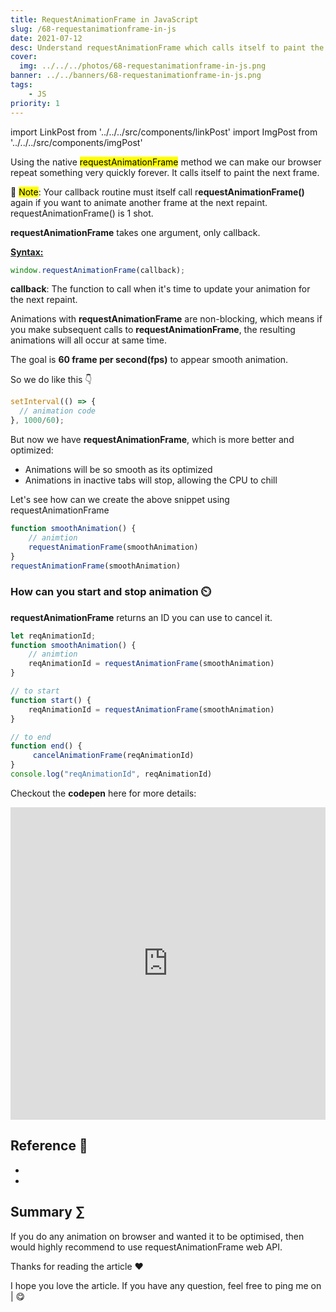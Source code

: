 ```yaml
---
title: RequestAnimationFrame in JavaScript
slug: /68-requestanimationframe-in-js
date: 2021-07-12
desc: Understand requestAnimationFrame which calls itself to paint the next frame
cover:
  img: ../../../photos/68-requestanimationframe-in-js.png
banner: ../../banners/68-requestanimationframe-in-js.png
tags:
    - JS
priority: 1
---
```


import LinkPost from '../../../src/components/linkPost'
import ImgPost from '../../../src/components/imgPost'

<p><span class='first-letter'>U</span>sing the native <mark>requestAnimationFrame</mark> method we can make our browser repeat something very quickly forever. It calls itself to paint the next frame.</p>

📝 <mark>Note</mark>: Your callback routine must itself call r**equestAnimationFrame()** again if you want to animate another frame at the next repaint. requestAnimationFrame() is 1 shot.

**requestAnimationFrame** takes one argument, only callback.

<b><u>Syntax:</u></b>

```js
window.requestAnimationFrame(callback);
```

**callback**: The function to call when it's time to update your animation for the next repaint.

Animations with **requestAnimationFrame** are non-blocking, which means if you make subsequent calls to **requestAnimationFrame**, the resulting animations will all occur at  same time.

The goal is **60 frame per second(fps)** to appear smooth animation.

So we do like this 👇

```js
setInterval(() => {
  // animation code
}, 1000/60);
```

But now we have **requestAnimationFrame**, which is more better and optimized:

- Animations will be so smooth as its optimized
- Animations in inactive tabs will stop, allowing the CPU to chill

Let's see how can we create the above snippet using requestAnimationFrame

```js
function smoothAnimation() {
	// animtion
	requestAnimationFrame(smoothAnimation)
}
requestAnimationFrame(smoothAnimation)
```

### How can you start and stop animation ⏲️

**requestAnimationFrame** returns an ID you can use to cancel it.

```js
let reqAnimationId;
function smoothAnimation() {
	// animtion
	reqAnimationId = requestAnimationFrame(smoothAnimation)
}

// to start
function start() {
	reqAnimationId = requestAnimationFrame(smoothAnimation)
}

// to end
function end() {
	 cancelAnimationFrame(reqAnimationId)
}
console.log("reqAnimationId", reqAnimationId)
```

Checkout the **codepen** here for more details:

<iframe height="500" style="width: 100%;" scrolling="no" title="RequestAnimationFrame in JavaScript" src="https://codepen.io/suprabhasupi/embed/dyWpBJd?default-tab=html%2Cresult&theme-id=dark" frameborder="no" loading="lazy" allowtransparency="true" allowfullscreen="true">
  See the Pen <a href="https://codepen.io/suprabhasupi/pen/dyWpBJd">
  RequestAnimationFrame in JavaScript</a> by suprabha (<a href="https://codepen.io/suprabhasupi">@suprabhasupi</a>)
  on <a href="https://codepen.io">CodePen</a>.
</iframe>

## Reference 🧐

- <LinkPost href="https://developer.mozilla.org/en-US/docs/Web/API/window/requestAnimationFrame" name="MDN Docs of requestAnimationFrame" />
- <LinkPost href="https://www.paulirish.com/2011/requestanimationframe-for-smart-animating/" name="requestAnimationFrame by paulirish" />

## Summary ∑

If you do any animation on browser and wanted it to be optimised, then would highly recommend to use requestAnimationFrame web API.

Thanks for reading the article ❤️

I hope you love the article. If you have any question, feel free to ping me on <LinkPost href='https://twitter.com/suprabhasupi' name='Twitter' /> | <LinkPost href='http://instagram.com/suprabhasupi' name='Instagram' /> 😋
